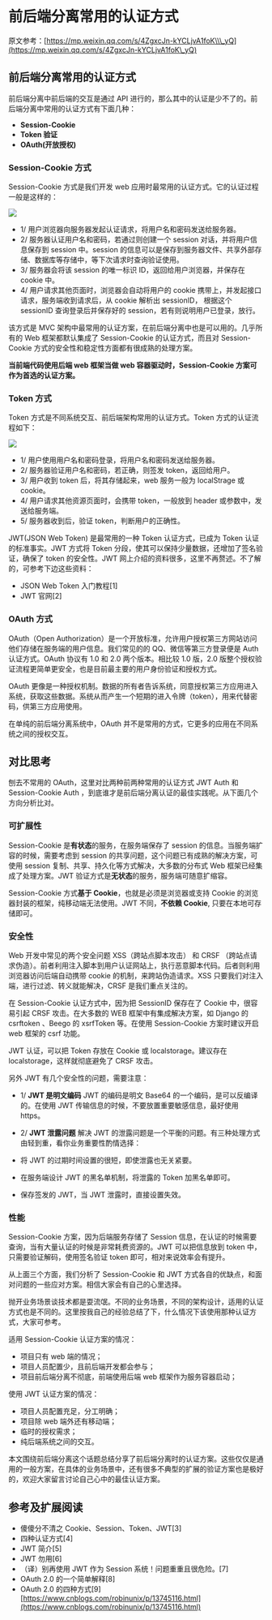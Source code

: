 # 前后端分离常用的认证方式
原文参考：[https://mp.weixin.qq.com/s/4ZgxcJn-kYCLjvA1foK\\\_yQ](https://mp.weixin.qq.com/s/4ZgxcJn-kYCLjvA1foK\_yQ)

## 前后端分离常用的认证方式

前后端分离中前后端的交互是通过 API 进行的，那么其中的认证是少不了的。前后端分离中常用的认证方式有下面几种：

-   **Session-Cookie**
-   **Token 验证**
-   **OAuth(开放授权)**

### Session-Cookie 方式

Session-Cookie 方式是我们开发 web 应用时最常用的认证方式。它的认证过程一般是这样的：

![](https://img2020.cnblogs.com/blog/845184/202009/845184-20200928154823850-341431394.png)

-   1/ 用户浏览器向服务器发起认证请求，将用户名和密码发送给服务器。
-   2/ 服务器认证用户名和密码，若通过则创建一个 session 对话，并将用户信息保存到 session 中。session 的信息可以是保存到服务器文件、共享外部存储、数据库等存储中，等下次请求时查询验证使用。
-   3/ 服务器会将该 session 的唯一标识 ID，返回给用户浏览器，并保存在 cookie 中。
-   4/ 用户请求其他页面时，浏览器会自动将用户的 cookie 携带上，并发起接口请求，服务端收到请求后，从 cookie 解析出 sessionID， 根据这个 sessionID 查询登录后并保存好的 session，若有则说明用户已登录，放行。

该方式是 MVC 架构中最常用的认证方案，在前后端分离中也是可以用的。几乎所有的 Web 框架都默认集成了 Session-Cookie 的认证方式，而且对 Session-Cookie 方式的安全性和稳定性方面都有很成熟的处理方案。

**当前端代码使用后端 web 框架当做 web 容器驱动时，Session-Cookie 方案可作为首选的认证方案。** 

### Token 方式

Token 方式是不同系统交互、前后端架构常用的认证方式。Token 方式的认证流程如下：

![](https://img2020.cnblogs.com/blog/845184/202009/845184-20200928154832903-264006638.png)

-   1/ 用户使用用户名和密码登录，将用户名和密码发送给服务器。
-   2/ 服务器验证用户名和密码，若正确，则签发 token，返回给用户。
-   3/ 用户收到 token 后，将其存储起来，web 服务一般为 localStrage 或 cookie。
-   4/ 用户请求其他资源页面时，会携带 token，一般放到 header 或参数中，发送给服务端。
-   5/ 服务器收到后，验证 token，判断用户的正确性。

JWT(JSON Web Token) 是最常用的一种 Token 认证方式，已成为 Token 认证的标准事实。JWT 方式将 Token 分段，使其可以保持少量数据，还增加了签名验证，确保了 token 的安全性。JWT 网上介绍的资料很多，这里不再赘述。不了解的，可参考下边这些资料：

-   JSON Web Token 入门教程\[1]
-   JWT 官网\[2]

### OAuth 方式

OAuth（Open Authorization）是一个开放标准，允许用户授权第三方网站访问他们存储在服务端的用户信息。我们常见的的 QQ、微信等第三方登录便是 Auth 认证方式。OAuth 协议有 1.0 和 2.0 两个版本。相比较 1.0 版，2.0 版整个授权验证流程更简单更安全，也是目前最主要的用户身份验证和授权方式。

OAuth 更像是一种授权机制。数据的所有者告诉系统，同意授权第三方应用进入系统，获取这些数据。系统从而产生一个短期的进入令牌（token），用来代替密码，供第三方应用使用。

在单纯的前后端分离系统中，OAuth 并不是常用的方式，它更多的应用在不同系统之间的授权交互。

## 对比思考

刨去不常用的 OAuth，这里对比两种前两种常用的认证方式 JWT Auth 和 Session-Cookie Auth ，到底谁才是前后端分离认证的最佳实践呢。从下面几个方向分析比对。

### 可扩展性

Session-Cookie 是**有状态**的服务，在服务端保存了 session 的信息。当服务端扩容的时候，需要考虑到 session 的共享问题，这个问题已有成熟的解决方案，可使用 session 复制、共享、持久化等方式解决，大多数的分布式 Web 框架已经集成了处理方案。JWT 验证方式是**无状态**的服务，服务端可随意扩缩容。

Session-Cookie 方式**基于 Cookie**，也就是必须是浏览器或支持 Cookie 的浏览器封装的框架，纯移动端无法使用。JWT 不同，**不依赖 Cookie**, 只要在本地可存储即可。

### 安全性

Web 开发中常见的两个安全问题 XSS（跨站点脚本攻击） 和 CRSF （跨站点请求伪造）。前者利用注入脚本到用户认证网站上，执行恶意脚本代码。后者则利用浏览器访问后端自动携带 cookie 的机制，来跨站伪造请求。XSS 只要我们对注入端，进行过滤、转义就能解决，CRSF 是我们重点关注的。

在 Session-Cookie 认证方式中，因为把 SessionID 保存在了 Cookie 中，很容易引起 CRSF 攻击。在大多数的 WEB 框架中有集成解决方案，如 Django 的 csrftoken 、Beego 的 xsrfToken 等。在使用 Session-Cookie 方案时建议开启 web 框架的 csrf 功能。

JWT 认证，可以把 Token 存放在 Cookie 或 localstorage。建议存在 localstorage，这样就彻底避免了 CRSF 攻击。

另外 JWT 有几个安全性的问题，需要注意：

-   1/ **JWT 是明文编码** JWT 的编码是明文 Base64 的一个编码，是可以反编译的。在使用 JWT 传输信息的时候，不要放置重要敏感信息，最好使用 https。

-   2/ **JWT 泄露问题** 解决 JWT 的泄露问题是一个平衡的问题。有三种处理方式由轻到重，看你业务重要性酌情选择：

-   将 JWT 的过期时间设置的很短，即使泄露也无关紧要。

-   在服务端设计 JWT 的黑名单机制，将泄露的 Token 加黑名单即可。

-   保存签发的 JWT，当 JWT 泄露时，直接设置失效。

### 性能

Session-Cookie 方案，因为后端服务存储了 Session 信息，在认证的时候需要查询，当有大量认证的时候是非常耗费资源的。JWT 可以把信息放到 token 中，只需要验证解码，使用签名验证 token 即可，相对来说效率会有提升。

从上面三个方面，我们分析了 Session-Cookie 和 JWT 方式各自的优缺点，和面对问题的一些应对方案。相信大家会有自己的心里选择。

抛开业务场景谈技术都是耍流氓。不同的业务场景，不同的架构设计，适用的认证方式也是不同的。这里按我自己的经验总结了下，什么情况下该使用那种认证方式，大家可参考。

适用 Session-Cookie 认证方案的情况：

-   项目只有 web 端的情况；
-   项目人员配置少，且前后端开发都会参与；
-   项目前后端分离不彻底，前端使用后端 web 框架作为服务容器启动；

使用 JWT 认证方案的情况：

-   项目人员配置充足，分工明确；
-   项目除 web 端外还有移动端；
-   临时的授权需求；
-   纯后端系统之间的交互。

本文围绕前后端分离这个话题总结分享了前后端分离时的认证方案。这些仅仅是通用的一般方案，在具体的业务场景中，还有很多不典型的扩展的验证方案也是极好的，欢迎大家留言讨论自己心中的最佳认证方案。

## 参考及扩展阅读

-   傻傻分不清之 Cookie、Session、Token、JWT\[3]
-   四种认证方式\[4]
-   JWT 简介\[5]
-   JWT 勿用\[6]
-   （译）别再使用 JWT 作为 Session 系统！问题重重且很危险。\[7]
-   OAuth 2.0 的一个简单解释\[8]
-   OAuth 2.0 的四种方式\[9] 
    [https://www.cnblogs.com/robinunix/p/13745116.html](https://www.cnblogs.com/robinunix/p/13745116.html)
